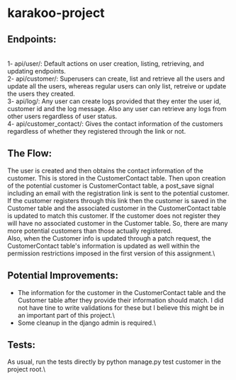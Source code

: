 # karakoo-project

 ## Endpoints:
\
1- api/user/: Default actions on user creation, listing, retrieving, and updating endpoints.\
2- api/customer/: Superusers can create, list and retrieve all the users and update all the users, whereas regular users can only list, retreive or update the users they created.
\
3- api/log/: Any user can create logs provided that they enter the user id, customer id and the log message. Also any user can retrieve any logs from other users regardless of user status.\
4- api/customer_contact/: Gives the contact information of the customers regardless of whether they registered through the link or not.

## The Flow:
The user is created and then obtains the contact information of the customer. This is stored in the CustomerContact table. Then upon creation of the potential customer is CustomerContact table, a post_save signal including an email with the registration link is sent to the potential customer. If the customer registers through this link then the customer is saved in the Customer table and the associated customer in the CustomerContact table is updated to match this customer. If the customer does not register they will have no associated customer in the Customer table. So, there are many more potential customers than those actually registered.\
Also, when the Customer info is updated through a patch request, the CustomerContact table's information is updated as well within the permission restrictions imposed in the first version of this assignment.\
## Potential Improvements:
- The information for the customer in the CustomerContact table and the Customer table after they provide their information should match. I did not have tine to write validations for these but I believe this might be in an important part of this project.\
- Some cleanup in the django admin is required.\
## Tests:
As usual, run the tests directly by python manage.py test customer in the project root.\

